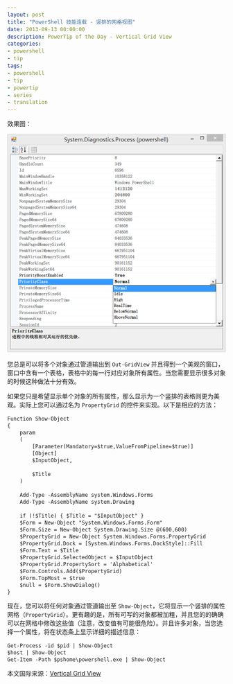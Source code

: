 ```yaml
---
layout: post
title: "PowerShell 技能连载 - 竖排的网格视图"
date: 2013-09-13 00:00:00
description: PowerTip of the Day - Vertical Grid View
categories:
- powershell
- tip
tags:
- powershell
- tip
- powertip
- series
- translation
---
```

效果图：

![属性窗口](/img/2013-09-13-vertical-grid-view-001.png)

您总是可以将多个对象通过管道输出到 `Out-GridView` 并且得到一个美观的窗口，窗口中含有一个表格，表格中的每一行对应对象所有属性。当您需要显示很多对象的时候这种做法十分有效。

如果您只是希望显示单个对象的所有属性，那么显示为一个竖排的表格则更为美观。实际上您可以通过名为 `PropertyGrid` 的控件来实现。以下是相应的方法：
<!--more-->

	Function Show-Object
	{
	    param
	    (
	        [Parameter(Mandatory=$true,ValueFromPipeline=$true)]
	        [Object]
	        $InputObject,
	
	        $Title
	    )
	
	    Add-Type -AssemblyName system.Windows.Forms
	    Add-Type -AssemblyName system.Drawing

	    if (!$Title) { $Title = "$InputObject" }
	    $Form = New-Object "System.Windows.Forms.Form"
	    $Form.Size = New-Object System.Drawing.Size @(600,600)
	    $PropertyGrid = New-Object System.Windows.Forms.PropertyGrid
	    $PropertyGrid.Dock = [System.Windows.Forms.DockStyle]::Fill
	    $Form.Text = $Title
	    $PropertyGrid.SelectedObject = $InputObject
	    $PropertyGrid.PropertySort = 'Alphabetical'
	    $Form.Controls.Add($PropertyGrid)
	    $Form.TopMost = $true
	    $null = $Form.ShowDialog()
	}

现在，您可以将任何对象通过管道输出至 `Show-Object`，它将显示一个竖排的属性网格（`PropertyGrid`）。更有趣的是，所有可写的对象都被加粗，并且您的的确确可以在网格中修改这些值（注意，改变值有可能很危险）。并且许多对象，当您选择一个属性，将在状态条上显示详细的描述信息：

	Get-Process -id $pid | Show-Object
	$host | Show-Object
	Get-Item -Path $pshome\powershell.exe | Show-Object

<!--more-->

本文国际来源：[Vertical Grid View](http://community.idera.com/powershell/powertips/b/tips/posts/vertical-grid-view)
